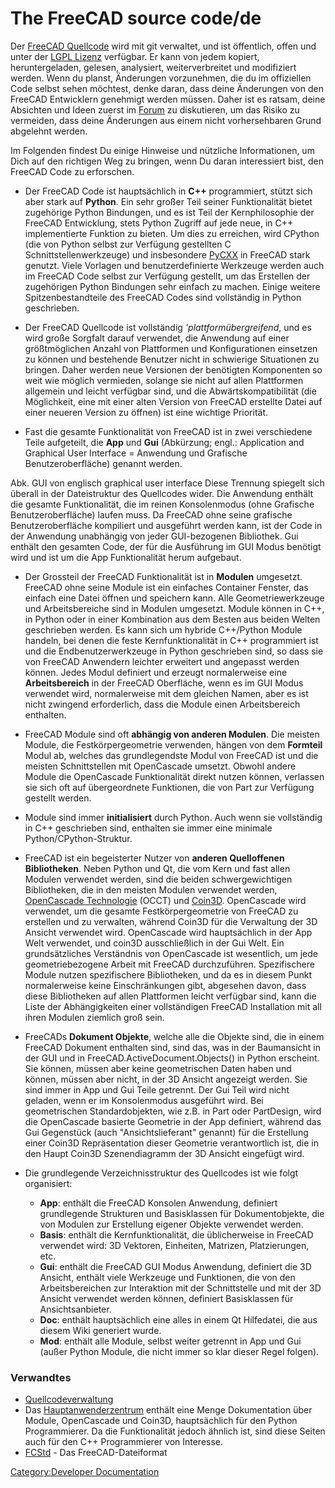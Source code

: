 # The FreeCAD source code/de
 Der [FreeCAD Quellcode](https://github.com/FreeCAD/FreeCAD) wird mit git verwaltet, und ist öffentlich, offen und unter der [LGPL Lizenz](https://en.wikipedia.org/wiki/GNU_Lesser_General_Public_License) verfügbar. Er kann von jedem kopiert, heruntergeladen, gelesen, analysiert, weiterverbreitet und modifiziert werden. Wenn du planst, Änderungen vorzunehmen, die du im offiziellen Code selbst sehen möchtest, denke daran, dass deine Änderungen von den FreeCAD Entwicklern genehmigt werden müssen. Daher ist es ratsam, deine Absichten und Ideen zuerst im [Forum](http://forum.freecadweb.org) zu diskutieren, um das Risiko zu vermeiden, dass deine Änderungen aus einem nicht vorhersehbaren Grund abgelehnt werden.

Im Folgenden findest Du einige Hinweise und nützliche Informationen, um Dich auf den richtigen Weg zu bringen, wenn Du daran interessiert bist, den FreeCAD Code zu erforschen.

-   Der FreeCAD Code ist hauptsächlich in **C++** programmiert, stützt sich aber stark auf **Python**. Ein sehr großer Teil seiner Funktionalität bietet zugehörige Python Bindungen, und es ist Teil der Kernphilosophie der FreeCAD Entwicklung, stets Python Zugriff auf jede neue, in C++ implementierte Funktion zu bieten. Um dies zu erreichen, wird CPython (die von Python selbst zur Verfügung gestellten C Schnittstellenwerkzeuge) und insbesondere [PyCXX](http://cxx.sourceforge.net/) in FreeCAD stark genutzt. Viele Vorlagen und benutzerdefinierte Werkzeuge werden auch im FreeCAD Code selbst zur Verfügung gestellt, um das Erstellen der zugehörigen Python Bindungen sehr einfach zu machen. Einige weitere Spitzenbestandteile des FreeCAD Codes sind vollständig in Python geschrieben.

-   Der FreeCAD Quellcode ist vollständig *\'plattformübergreifend*, und es wird große Sorgfalt darauf verwendet, die Anwendung auf einer größtmöglichen Anzahl von Plattformen und Konfigurationen einsetzen zu können und bestehende Benutzer nicht in schwierige Situationen zu bringen. Daher werden neue Versionen der benötigten Komponenten so weit wie möglich vermieden, solange sie nicht auf allen Plattformen allgemein und leicht verfügbar sind, und die Abwärtskompatibilität (die Möglichkeit, eine mit einer alten Version von FreeCAD erstellte Datei auf einer neueren Version zu öffnen) ist eine wichtige Priorität.

-   Fast die gesamte Funktionalität von FreeCAD ist in zwei verschiedene Teile aufgeteilt, die **App** und **Gui** (Abkürzung; engl.: Application and Graphical User Interface = Anwendung und Grafische Benutzeroberfläche) genannt werden.

Abk. GUI von englisch graphical user interface Diese Trennung spiegelt sich überall in der Dateistruktur des Quellcodes wider. Die Anwendung enthält die gesamte Funktionalität, die im reinen Konsolenmodus (ohne Grafische Benutzeroberfläche) laufen muss. Da FreeCAD ohne seine grafische Benutzeroberfläche kompiliert und ausgeführt werden kann, ist der Code in der Anwendung unabhängig von jeder GUI-bezogenen Bibliothek. Gui enthält den gesamten Code, der für die Ausführung im GUI Modus benötigt wird und ist um die App Funktionalität herum aufgebaut.

-   Der Grossteil der FreeCAD Funktionalität ist in **Modulen** umgesetzt. FreeCAD ohne seine Module ist ein einfaches Container Fenster, das einfach eine Datei öffnen und speichern kann. Alle Geometriewerkzeuge und Arbeitsbereiche sind in Modulen umgesetzt. Module können in C++, in Python oder in einer Kombination aus dem Besten aus beiden Welten geschrieben werden. Es kann sich um hybride C++/Python Module handeln, bei denen die feste Kernfunktionalität in C++ programmiert ist und die Endbenutzerwerkzeuge in Python geschrieben sind, so dass sie von FreeCAD Anwendern leichter erweitert und angepasst werden können. Jedes Modul definiert und erzeugt normalerweise eine **Arbeitsbereich** in der FreeCAD Oberfläche, wenn es im GUI Modus verwendet wird, normalerweise mit dem gleichen Namen, aber es ist nicht zwingend erforderlich, dass die Module einen Arbeitsbereich enthalten.

-   FreeCAD Module sind oft **abhängig von anderen Modulen**. Die meisten Module, die Festkörpergeometrie verwenden, hängen von dem **Formteil** Modul ab, welches das grundlegendste Modul von FreeCAD ist und die meisten Schnittstellen mit OpenCascade umsetzt. Obwohl andere Module die OpenCascade Funktionalität direkt nutzen können, verlassen sie sich oft auf übergeordnete Funktionen, die von Part zur Verfügung gestellt werden.

-   Module sind immer **initialisiert** durch Python. Auch wenn sie vollständig in C++ geschrieben sind, enthalten sie immer eine minimale Python/CPython-Struktur.

-   FreeCAD ist ein begeisterter Nutzer von **anderen Quelloffenen Bibliotheken**. Neben Python und Qt, die vom Kern und fast allen Modulen verwendet werden, sind die beiden schwergewichtigen Bibliotheken, die in den meisten Modulen verwendet werden, [OpenCascade Technologie](https://en.wikipedia.org/wiki/Open_Cascade_Technology) (OCCT) und [Coin3D](http://www.coin3d.org/). OpenCascade wird verwendet, um die gesamte Festkörpergeometrie von FreeCAD zu erstellen und zu verwalten, während Coin3D für die Verwaltung der 3D Ansicht verwendet wird. OpenCascade wird hauptsächlich in der App Welt verwendet, und coin3D ausschließlich in der Gui Welt. Ein grundsätzliches Verständnis von OpenCascade ist wesentlich, um jede geometriebezogene Arbeit mit FreeCAD durchzuführen. Spezifischere Module nutzen spezifischere Bibliotheken, und da es in diesem Punkt normalerweise keine Einschränkungen gibt, abgesehen davon, dass diese Bibliotheken auf allen Plattformen leicht verfügbar sind, kann die Liste der Abhängigkeiten einer vollständigen FreeCAD Installation mit all ihren Modulen ziemlich groß sein.

-   FreeCADs **Dokument Objekte**, welche alle die Objekte sind, die in einem FreeCAD Dokument enthalten sind, sind das, was in der Baumansicht in der GUI und in FreeCAD.ActiveDocument.Objects() in Python erscheint. Sie können, müssen aber keine geometrischen Daten haben und können, müssen aber nicht, in der 3D Ansicht angezeigt werden. Sie sind immer in App und Gui Teile getrennt. Der Gui Teil wird nicht geladen, wenn er im Konsolenmodus ausgeführt wird. Bei geometrischen Standardobjekten, wie z.B. in Part oder PartDesign, wird die OpenCascade basierte Geometrie in der App definiert, während das Gui Gegenstück (auch \"Ansichtslieferant\" genannt) für die Erstellung einer Coin3D Repräsentation dieser Geometrie verantwortlich ist, die in den Haupt Coin3D Szenendiagramm der 3D Ansicht eingefügt wird.

-   Die grundlegende Verzeichnisstruktur des Quellcodes ist wie folgt organisiert:
    -   **App**: enthält die FreeCAD Konsolen Anwendung, definiert grundlegende Strukturen und Basisklassen für Dokumentobjekte, die von Modulen zur Erstellung eigener Objekte verwendet werden.
    -   **Basis**: enthält die Kernfunktionalität, die üblicherweise in FreeCAD verwendet wird: 3D Vektoren, Einheiten, Matrizen, Platzierungen, etc.
    -   **Gui**: enthält die FreeCAD GUI Modus Anwendung, definiert die 3D Ansicht, enthält viele Werkzeuge und Funktionen, die von den Arbeitsbereichen zur Interaktion mit der Schnittstelle und mit der 3D Ansicht verwendet werden können, definiert Basisklassen für Ansichtsanbieter.
    -   **Doc**: enthält hauptsächlich eine alles in einem Qt Hilfedatei, die aus diesem Wiki generiert wurde.
    -   **Mod**: enthält alle Module, selbst weiter getrennt in App und Gui (außer Python Module, die nicht immer so klar dieser Regel folgen).

### Verwandtes

-   [Quellcodeverwaltung](Source_code_management/de.md)
-   Das [Hauptanwenderzentrum](Power_users_hub/de.md) enthält eine Menge Dokumentation über Module, OpenCascade und Coin3D, hauptsächlich für den Python Programmierer. Da die Funktionalität jedoch ähnlich ist, sind diese Seiten auch für den C++ Programmierer von Interesse.
-   [FCStd](File_Format_FCStd.md) - Das FreeCAD-Dateiformat

[Category:Developer Documentation](Category:Developer_Documentation.md)
